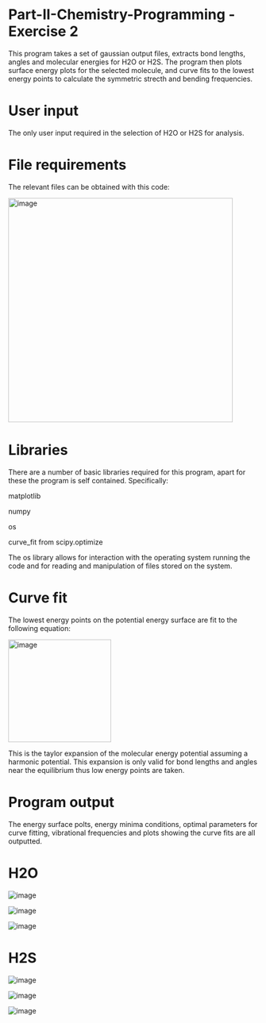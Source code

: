 # Part-II-Chemistry-Programming - Exercise 2
This program takes a set of gaussian output files, extracts bond lengths, angles and molecular energies for H2O or H2S. The program then plots surface energy plots for the selected molecule, and curve fits to the lowest energy points to calculate the symmetric strecth and bending frequencies.

# User input
The only user input required in the selection of H2O or H2S for analysis.

# File requirements
The relevant files can be obtained with this code:

<img width="452" alt="image" src="https://github.com/user-attachments/assets/27af74ef-8d21-481c-9d9f-97db1c106319" />


# Libraries 
There are a number of basic libraries required for this program, apart for these the program is self contained. Specifically:

matplotlib

numpy

os

curve_fit from scipy.optimize

The os library allows for interaction with the operating system running the code and for reading and manipulation of files stored on the system.

# Curve fit 
The lowest energy points on the potential energy surface are fit to the following equation:

<img width="207" alt="image" src="https://github.com/user-attachments/assets/9a62d0cd-0398-4e5a-8173-c96a40a24a43" />

This is the taylor expansion of the molecular energy potential assuming a harmonic potential. This expansion is only valid for bond lengths and angles near the equilibrium thus low energy points are taken.


# Program output
The energy surface polts, energy minima conditions, optimal parameters for curve fitting, vibrational frequencies and plots showing the curve fits are all outputted.

# H2O

![image](https://github.com/user-attachments/assets/9b1df75f-f9c5-471a-b211-555fc0c538cd)

![image](https://github.com/user-attachments/assets/2779c6ce-f77a-436f-966b-af9fa65507bb)

![image](https://github.com/user-attachments/assets/284194bd-164d-4670-abc8-403664765dda)


# H2S

![image](https://github.com/user-attachments/assets/cf2f57c8-bf32-4dd9-9f30-ba92c7a553ed)

![image](https://github.com/user-attachments/assets/7a275e90-f6a1-4787-8991-f499a517df01)

![image](https://github.com/user-attachments/assets/a8bf698a-1467-4e95-9c7a-41190f7685f3)




